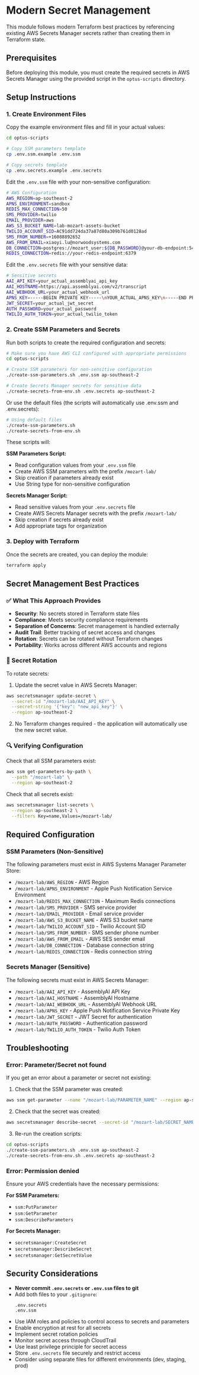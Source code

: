 # Modern Secret Management

This module follows modern Terraform best practices by referencing existing AWS Secrets Manager secrets rather than creating them in Terraform state.

## Prerequisites

Before deploying this module, you must create the required secrets in AWS Secrets Manager using the provided script in the `optus-scripts` directory.

## Setup Instructions

### 1. Create Environment Files

Copy the example environment files and fill in your actual values:

```bash
cd optus-scripts

# Copy SSM parameters template
cp .env.ssm.example .env.ssm

# Copy secrets template  
cp .env.secrets.example .env.secrets
```

Edit the `.env.ssm` file with your non-sensitive configuration:

```bash
# AWS Configuration
AWS_REGION=ap-southeast-2
APNS_ENVIRONMENT=sandbox
REDIS_MAX_CONNECTION=50
SMS_PROVIDER=twilio
EMAIL_PROVIDER=aws
AWS_S3_BUCKET_NAME=lab-mozart-assets-bucket
TWILIO_ACCOUNT_SID=AC91dd724da37a87d80a309b761d0128ad
SMS_FROM_NUMBER=+16088892652
AWS_FROM_EMAIL=xiaoyi.lu@norwoodsystems.com
DB_CONNECTION=postgres://mozart_user:${DB_PASSWORD}@your-db-endpoint:5432/mozartlab?sslmode=require
REDIS_CONNECTION=redis://your-redis-endpoint:6379
```

Edit the `.env.secrets` file with your sensitive data:

```bash
# Sensitive secrets
AAI_API_KEY=your_actual_assemblyai_api_key
AAI_HOSTNAME=https://api.assemblyai.com/v2/transcript
AAI_WEBHOOK_URL=your_actual_webhook_url
APNS_KEY=-----BEGIN PRIVATE KEY-----\nYOUR_ACTUAL_APNS_KEY\n-----END PRIVATE KEY-----
JWT_SECRET=your_actual_jwt_secret
AUTH_PASSWORD=your_actual_password
TWILIO_AUTH_TOKEN=your_actual_twilio_token
```

### 2. Create SSM Parameters and Secrets

Run both scripts to create the required configuration and secrets:

```bash
# Make sure you have AWS CLI configured with appropriate permissions
cd optus-scripts

# Create SSM parameters for non-sensitive configuration
./create-ssm-parameters.sh .env.ssm ap-southeast-2

# Create Secrets Manager secrets for sensitive data
./create-secrets-from-env.sh .env.secrets ap-southeast-2
```

Or use the default files (the scripts will automatically use .env.ssm and .env.secrets):

```bash
# Using default files
./create-ssm-parameters.sh
./create-secrets-from-env.sh
```

These scripts will:

**SSM Parameters Script:**
- Read configuration values from your `.env.ssm` file
- Create AWS SSM parameters with the prefix `/mozart-lab/`
- Skip creation if parameters already exist
- Use String type for non-sensitive configuration

**Secrets Manager Script:**
- Read sensitive values from your `.env.secrets` file  
- Create AWS Secrets Manager secrets with the prefix `/mozart-lab/`
- Skip creation if secrets already exist
- Add appropriate tags for organization

### 3. Deploy with Terraform

Once the secrets are created, you can deploy the module:

```bash
terraform apply
```

## Secret Management Best Practices

### ✅ What This Approach Provides

- **Security**: No secrets stored in Terraform state files
- **Compliance**: Meets security compliance requirements
- **Separation of Concerns**: Secret management is handled externally
- **Audit Trail**: Better tracking of secret access and changes
- **Rotation**: Secrets can be rotated without Terraform changes
- **Portability**: Works across different AWS accounts and regions

### 🔄 Secret Rotation

To rotate secrets:

1. Update the secret value in AWS Secrets Manager:

```bash
aws secretsmanager update-secret \
  --secret-id "/mozart-lab/AAI_API_KEY" \
  --secret-string '{"key": "new_api_key"}' \
  --region ap-southeast-2
```

2. No Terraform changes required - the application will automatically use the new secret value.

### 🔍 Verifying Configuration

Check that all SSM parameters exist:

```bash
aws ssm get-parameters-by-path \
  --path "/mozart-lab" \
  --region ap-southeast-2
```

Check that all secrets exist:

```bash
aws secretsmanager list-secrets \
  --region ap-southeast-2 \
  --filters Key=name,Values=/mozart-lab/
```

## Required Configuration

### SSM Parameters (Non-Sensitive)

The following parameters must exist in AWS Systems Manager Parameter Store:

- `/mozart-lab/AWS_REGION` - AWS Region
- `/mozart-lab/APNS_ENVIRONMENT` - Apple Push Notification Service Environment
- `/mozart-lab/REDIS_MAX_CONNECTION` - Maximum Redis connections
- `/mozart-lab/SMS_PROVIDER` - SMS service provider
- `/mozart-lab/EMAIL_PROVIDER` - Email service provider
- `/mozart-lab/AWS_S3_BUCKET_NAME` - AWS S3 bucket name
- `/mozart-lab/TWILIO_ACCOUNT_SID` - Twilio Account SID
- `/mozart-lab/SMS_FROM_NUMBER` - SMS sender phone number
- `/mozart-lab/AWS_FROM_EMAIL` - AWS SES sender email
- `/mozart-lab/DB_CONNECTION` - Database connection string
- `/mozart-lab/REDIS_CONNECTION` - Redis connection string

### Secrets Manager (Sensitive)

The following secrets must exist in AWS Secrets Manager:

- `/mozart-lab/AAI_API_KEY` - AssemblyAI API Key
- `/mozart-lab/AAI_HOSTNAME` - AssemblyAI Hostname
- `/mozart-lab/AAI_WEBHOOK_URL` - AssemblyAI Webhook URL
- `/mozart-lab/APNS_KEY` - Apple Push Notification Service Private Key
- `/mozart-lab/JWT_SECRET` - JWT Secret for authentication
- `/mozart-lab/AUTH_PASSWORD` - Authentication password
- `/mozart-lab/TWILIO_AUTH_TOKEN` - Twilio Auth Token

## Troubleshooting

### Error: Parameter/Secret not found

If you get an error about a parameter or secret not existing:

1. Check that the SSM parameter was created:

```bash
aws ssm get-parameter --name "/mozart-lab/PARAMETER_NAME" --region ap-southeast-2
```

2. Check that the secret was created:

```bash
aws secretsmanager describe-secret --secret-id "/mozart-lab/SECRET_NAME" --region ap-southeast-2
```

3. Re-run the creation scripts:

```bash
cd optus-scripts
./create-ssm-parameters.sh .env.ssm ap-southeast-2
./create-secrets-from-env.sh .env.secrets ap-southeast-2
```

### Error: Permission denied

Ensure your AWS credentials have the necessary permissions:

**For SSM Parameters:**
- `ssm:PutParameter`
- `ssm:GetParameter`
- `ssm:DescribeParameters`

**For Secrets Manager:**
- `secretsmanager:CreateSecret`
- `secretsmanager:DescribeSecret`
- `secretsmanager:GetSecretValue`

## Security Considerations

- **Never commit `.env.secrets` or `.env.ssm` files to git**
- Add both files to your `.gitignore`:
  ```
  .env.secrets
  .env.ssm
  ```
- Use IAM roles and policies to control access to secrets and parameters
- Enable encryption at rest for all secrets
- Implement secret rotation policies
- Monitor secret access through CloudTrail
- Use least privilege principle for secret access
- Store `.env.secrets` file securely and restrict access
- Consider using separate files for different environments (dev, staging, prod)
